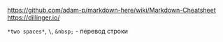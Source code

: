 https://github.com/adam-p/markdown-here/wiki/Markdown-Cheatsheet \
https://dillinger.io/

`*two spaces*`, `\`, `&nbsp;` - перевод строки
